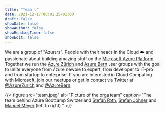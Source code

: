 ```yaml
---
title: "Team 💡"
date: 2021-12-17T00:01:25+01:00
draft: false
showDate: false
showAuthor: false
showReadingTime: false
showEdit: false
---
```


We are a group of "Azurers". People with their heads in the Cloud ☁️ and passionate about building amazing stuff on the [Microsoft Azure Platform](https://azure.com). Together we run the [Azure Zürich](https://www.meetup.com/de-DE/Microsoft-Azure-Zurich-User-Group/) and [Azure Bern](https://www.meetup.com/de-DE/Azure-Cloud-Bern-User-Group/) user groups with the goal to unite everyone from Azure newbie to expert, from developer to IT-pro and from startup to enterprise. If you are interested in Cloud Computing with Microsoft, join our meetups or get in contact via Twitter at [@AzureZurich](https://twitter.com/azurezurich) and [@AzureBern](https://twitter.com/azurebern).

{{< figure src="team.jpeg" alt="Picture of the orga team" caption="The team behind Azure Bootcamp Switzerland [Stefan Roth](https://www.linkedin.com/in/stefanrothnet), [Stefan Johner](https://www.linkedin.com/in/sjohner) and [Manuel Meyer](https://www.linkedin.com/in/manuelmeyer1/) (left to right) " >}}
